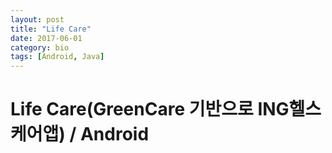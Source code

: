 ```yaml
---
layout: post
title: "Life Care"
date: 2017-06-01
category: bio
tags: [Android, Java]
---
```

# Life Care(GreenCare 기반으로 ING헬스케어앱) / Android
<!-- more -->